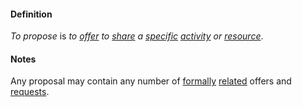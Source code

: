 #### Definition

*To propose* is *to [offer](https://github.com/gcassel/Modular-Organization-Terminology/blob/master/terms/offer.md) to [share](https://github.com/gcassel/Modular-Organization-Terminology/blob/master/terms/common.md) a [specific](https://github.com/gcassel/Modular-Organization-Terminology/blob/master/terms/specific.md) [activity](https://github.com/gcassel/Modular-Organization-Terminology/blob/master/terms/activity.md) or [resource](https://github.com/gcassel/Modular-Organization-Terminology/blob/master/terms/resource.md)*.

#### Notes

Any proposal may contain any number of [formally](https://github.com/gcassel/Modular-Organization-Terminology/blob/master/terms/form.md) [related](https://github.com/gcassel/Modular-Organization-Terminology/blob/master/terms/relationship.md) offers and [requests](https://github.com/gcassel/Modular-Organization-Terminology/blob/master/terms/request.md).  
